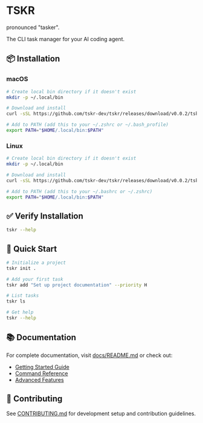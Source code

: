 # TSKR

pronounced "tasker".

The CLI task manager for your AI coding agent.

## 📦 Installation

### macOS
```bash
# Create local bin directory if it doesn't exist
mkdir -p ~/.local/bin

# Download and install
curl -sSL https://github.com/tskr-dev/tskr/releases/download/v0.0.2/tskr-macos -o ~/.local/bin/tskr && chmod +x ~/.local/bin/tskr

# Add to PATH (add this to your ~/.zshrc or ~/.bash_profile)
export PATH="$HOME/.local/bin:$PATH"
```

### Linux
```bash
# Create local bin directory if it doesn't exist
mkdir -p ~/.local/bin

# Download and install
curl -sSL https://github.com/tskr-dev/tskr/releases/download/v0.0.2/tskr-linux -o ~/.local/bin/tskr && chmod +x ~/.local/bin/tskr

# Add to PATH (add this to your ~/.bashrc or ~/.zshrc)
export PATH="$HOME/.local/bin:$PATH"
```

## ✅ Verify Installation

```bash
tskr --help
```

## 🚀 Quick Start

```bash
# Initialize a project
tskr init .

# Add your first task
tskr add "Set up project documentation" --priority H

# List tasks
tskr ls

# Get help
tskr --help
```

## 📚 Documentation

For complete documentation, visit [docs/README.md](docs/README.md) or check out:

- [Getting Started Guide](docs/user-guide/getting-started.md)
- [Command Reference](docs/user-guide/basic-usage.md)
- [Advanced Features](docs/user-guide/advanced-features.md)

## 🤝 Contributing

See [CONTRIBUTING.md](CONTRIBUTING.md) for development setup and contribution guidelines.
